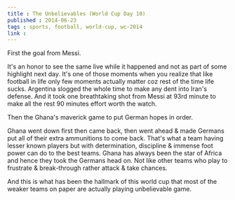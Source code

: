 ```yaml
---
title : The Unbelievables (World Cup Day 10)
published : 2014-06-23
tags : sports, football, world-cup, wc-2014
link :
---
```


First the goal from Messi.

It's an honor to see the same live while it happened and not as part of some highlight next day. It's one of those moments when you realize that like football in life only few moments actually matter coz rest of the time life sucks. Argentina slogged the whole time to make any dent into Iran's defense. And it took one breathtaking shot from Messi at 93rd minute to make all the rest 90 minutes effort worth the watch.

Then the Ghana's maverick game to put German hopes in order.

Ghana went down first then came back, then went ahead & made Germans put all of their extra ammunitions to come back. That's what a team having lesser known players but with determination, discipline & immense foot power can do to the best teams. Ghana has always been the star of Africa and hence they took the Germans head on. Not like other teams who play to frustrate & break-through rather attack & take chances.

And this is what has been the hallmark of this world cup that most of the weaker teams on paper are actually playing unbelievable game.
